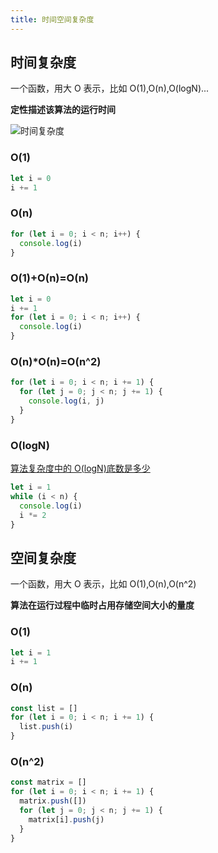 ```yaml
---
title: 时间空间复杂度
---
```


## 时间复杂度

一个函数，用大 O 表示，比如 O(1),O(n),O(logN)...

**定性描述该算法的运行时间**

![时间复杂度](https://zfh-nanjing-bucket.oss-cn-nanjing.aliyuncs.com/blog-images/%E6%97%B6%E9%97%B4%E5%A4%8D%E6%9D%82%E5%BA%A6.png)

### O(1)

```js
let i = 0
i += 1
```

### O(n)

```js
for (let i = 0; i < n; i++) {
  console.log(i)
}
```

### O(1)+O(n)=O(n)

```js
let i = 0
i += 1
for (let i = 0; i < n; i++) {
  console.log(i)
}
```

### O(n)\*O(n)=O(n^2)

```js
for (let i = 0; i < n; i += 1) {
  for (let j = 0; j < n; j += 1) {
    console.log(i, j)
  }
}
```

### O(logN)

[算法复杂度中的 O(logN)底数是多少](https://www.jianshu.com/p/79c086583146)

```js
let i = 1
while (i < n) {
  console.log(i)
  i *= 2
}
```

## 空间复杂度

一个函数，用大 O 表示，比如 O(1),O(n),O(n^2)

**算法在运行过程中临时占用存储空间大小的量度**

### O(1)

```js
let i = 1
i += 1
```

### O(n)

```js
const list = []
for (let i = 0; i < n; i += 1) {
  list.push(i)
}
```

### O(n^2)

```js
const matrix = []
for (let i = 0; i < n; i += 1) {
  matrix.push([])
  for (let j = 0; j < n; j += 1) {
    matrix[i].push(j)
  }
}
```
